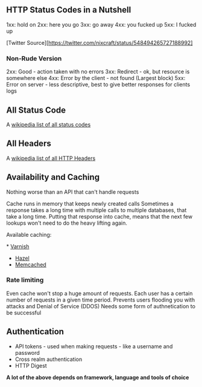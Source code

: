## HTTP Status Codes in a Nutshell

1xx: hold on
2xx: here you go
3xx: go away
4xx: you fucked up
5xx: I fucked up

[Twitter Source][https://twitter.com/nixcraft/status/548494265727188992]

### Non-Rude Version

2xx: Good - action taken with no errors
3xx: Redirect - ok, but resource is somewhere else
4xx: Error by the client - not found (Largest block)
5xx: Error on server - less descriptive, best to give better responses for clients logs

## All Status Code

A [wikipedia list of all status codes](https://en.wikipedia.org/wiki/List_of_HTTP_status_codes)

## All Headers

A [wikipedia list of all HTTP Headers](https://en.wikipedia.org/wiki/List_of_HTTP_header_fields#Response_fields)

## Availability and Caching

Nothing worse than an API that can't handle requests

Cache runs in memory that keeps newly created calls
Sometimes a response takes a long time with multiple calls to multiple databases, that take a long time.
Putting that response into cache, means that the next few lookups won't need to do the heavy lifting again.

Available caching:

\* [Varnish](https://varnish-cache.org/)
* [Hazel](https://hazelcast.org/)
* [Memcached](http://www.memcached.org/)

    


### Rate limiting

Even cache won't stop a huge amount of requests.
Each user has a certain number of requests in a given time period.
Prevents users flooding you with attacks and Denial of Service (DDOS)
Needs some form of authnetication to be successful

## Authentication

* API tokens - used when making requests - like a username and password
* Cross realm authentication
* HTTP Digest

**A lot of the above depends on framework, language and tools of choice**